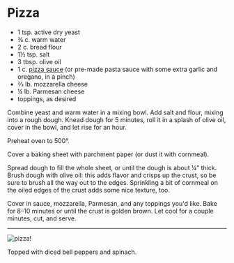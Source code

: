 # Pizza

- 1 tsp. active dry yeast
- ¾ c. warm water
- 2 c. bread flour
- 1½ tsp. salt
- 3 tbsp. olive oil
- 1 c. [pizza sauce](pizza-sauce.md) (or pre-made pasta sauce with some extra
  garlic and oregano, in a pinch)
- ⅔ lb. mozzarella cheese
- ¼ lb. Parmesan cheese
- toppings, as desired

Combine yeast and warm water in a mixing bowl. Add salt and flour, mixing into a
rough dough. Knead dough for 5 minutes, roll it in a splash of olive oil, cover
in the bowl, and let rise for an hour.

Preheat oven to 500°.

Cover a baking sheet with parchment paper (or dust it with cornmeal).

Spread dough to fill the whole sheet, or until the dough is about ¼" thick.
Brush dough with olive oil: this adds flavor and crisps up the crust, so be sure
to brush all the way out to the edges. Sprinkling a bit of cornmeal on the oiled
edges of the crust adds some nice texture, too.

Cover in sauce, mozzarella, Parmesan, and any toppings you'd like. Bake for 8–10
minutes or until the crust is golden brown. Let cool for a couple minutes, cut,
and serve.

---

![pizza!](../images/pizza.jpg)

Topped with diced bell peppers and spinach.
